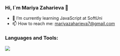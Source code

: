 ### Hi, I`m Mariya Zaharieva 👋

- 🌱 I’m currently learning JavaScript at SoftUni
- 📫 How to reach me: mariyazaharieva7@gmail.com



### Languages and Tools:

  <a href="https://skillicons.dev">
    <img src="https://skillicons.dev/icons?i=react,angular,bootstrap,css,express,next.js,firebase,html,js,mongodb,nodejs,postman,ts,vscode,tailwind" />
  </a>







<!--
**mariyaZaharieva951/mariyaZaharieva951** is a ✨ _special_ ✨ repository because its `README.md` (this file) appears on your GitHub profile.

Here are some ideas to get you started:

- 🔭 I’m currently working on ...
- 🌱 I’m currently learning ...
- 👯 I’m looking to collaborate on ...
- 🤔 I’m looking for help with ...
- 💬 Ask me about ...
- 📫 How to reach me: ...
- 😄 Pronouns: ...
- ⚡ Fun fact: ...
-->
